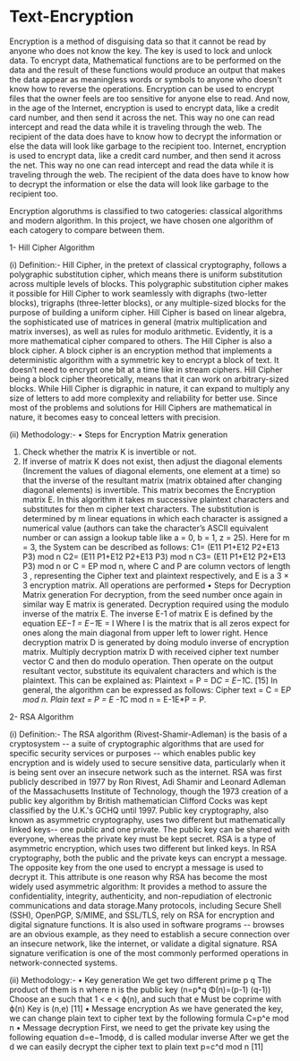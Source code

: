 # Text-Encryption

Encryption is a method of disguising data so that it cannot be read by anyone who does not know the 
key. The key is used to lock and unlock data. To encrypt data, Mathematical functions are to be 
performed on the data and the result of these functions would produce an output that makes the data 
appear as meaningless words or symbols to anyone who doesn't know how to reverse the operations. 
Encryption can be used to encrypt files that the owner feels are too sensitive for anyone else to read. 
And now, in the age of the Internet, encryption is used to encrypt data, like a credit card number, and 
then send it across the net. This way no one can read intercept and read the data while it is traveling 
through the web. The recipient of the data does have to know how to decrypt the information or else 
the data will look like garbage to the recipient too. Internet, encryption is used to encrypt data, like a 
credit card number, and then send it across the net. This way no one can read intercept and read the 
data while it is traveling through the web. The recipient of the data does have to know how to decrypt 
the information or else the data will look like garbage to the recipient too.


Encryption algoruthms is classified to two catogeries: classical algorithms and modern algorithm. 
In this project, we have chosen one algorithm of each catogery to compare between them.


1- Hill Cipher Algorithm

(i) Definition:-
Hill Cipher, in the pretext of classical cryptography, follows a polygraphic substitution cipher, which 
means there is uniform substitution across multiple levels of blocks. This polygraphic substitution cipher 
makes it possible for Hill Cipher to work seamlessly with digraphs (two-letter blocks), trigraphs 
(three-letter blocks), or any multiple-sized blocks for the purpose of building a uniform cipher.
Hill Cipher is based on linear algebra, the sophisticated use of matrices in general (matrix multiplication 
and matrix inverses), as well as rules for modulo arithmetic. Evidently, it is a more mathematical cipher 
compared to others.
The Hill Cipher is also a block cipher. A block cipher is an encryption method that implements a 
deterministic algorithm with a symmetric key to encrypt a block of text. It doesn’t need to encrypt one 
bit at a time like in stream ciphers. Hill Cipher being a block cipher theoretically, means that it can work 
on arbitrary-sized blocks.
While Hill Cipher is digraphic in nature, it can expand to multiply any size of letters to add more 
complexity and reliability for better use. Since most of the problems and solutions for Hill Ciphers are 
mathematical in nature, it becomes easy to conceal letters with precision.

(ii) Methodology:-
• Steps for Encryption Matrix generation 
1. Check whether the matrix K is invertible or not.
2. If inverse of matrix K does not exist, then adjust the diagonal elements (Increment the values of 
diagonal elements, one element at a time) so that the inverse of the resultant matrix (matrix obtained 
after changing diagonal elements) is invertible. This matrix becomes the Encryption matrix E.
In this algorithm it takes m successive plaintext characters and substitutes for then m cipher text 
characters.
The substitution is determined by m linear equations in which each character is assigned a numerical 
value (authors can take the character’s ASCII equivalent number or can assign a lookup table like
a = 0, b = 1, z = 25). Here for m = 3, the System can be described as follows: 
 C1= (E11 P1+E12 P2+E13 P3) mod n
 C2= (E11 P1+E12 P2+E13 P3) mod n 
 C3= (E11 P1+E12 P2+E13 P3) mod n
or C = EP mod n, where C and P are column vectors of length 3 , representing the Cipher 
text and plaintext respectively, and E is a 3 × 3 encryption matrix. All operations are performed
• Steps for Decryption Matrix generation 
For decryption, from the seed number once again in similar way E matrix is generated. Decryption 
required using the modulo inverse of the matrix E. The inverse E-1 of matrix E is defined by the equation 
E*E−1 = E−1*E = I Where I is the matrix that is all zeros expect for ones along the main diagonal from 
upper left to lower right. Hence decryption matrix D is generated by doing modulo inverse of encryption 
matrix. Multiply decryption matrix D with received cipher text number vector C and then do modulo 
operation. Then operate on the output resultant vector, substitute its equivalent characters and which is 
the plaintext. This can be explained as: Plaintext = P = D*C = E−1*C. [15]
In general, the algorithm can be expressed as follows:
Cipher text = C = E*P mod n.
Plain text = P = E -1*C mod n = E-1E*P = P.

2- RSA Algorithm

(i) Definition:-
The RSA algorithm (Rivest-Shamir-Adleman) is the basis of a cryptosystem -- a suite of cryptographic 
algorithms that are used for specific security services or purposes -- which enables public key encryption 
and is widely used to secure sensitive data, particularly when it is being sent over an insecure network 
such as the internet.
RSA was first publicly described in 1977 by Ron Rivest, Adi Shamir and Leonard Adleman of the 
Massachusetts Institute of Technology, though the 1973 creation of a public key algorithm by British 
mathematician Clifford Cocks was kept classified by the U.K.'s GCHQ until 1997.
Public key cryptography, also known as asymmetric cryptography, uses two different but mathematically 
linked keys-- one public and one private. The public key can be shared with everyone, whereas the 
private key must be kept secret.
RSA is a type of asymmetric encryption, which uses two different but linked keys.
In RSA cryptography, both the public and the private keys can encrypt a message. The opposite key from 
the one used to encrypt a message is used to decrypt it. This attribute is one reason why RSA has 
become the most widely used asymmetric algorithm: It provides a method to assure the confidentiality, 
integrity, authenticity, and non-repudiation of electronic communications and data storage.Many 
protocols, including Secure Shell (SSH), OpenPGP, S/MIME, and SSL/TLS, rely on RSA for encryption and 
digital signature functions. It is also used in software programs -- browses are an obvious example, as 
they need to establish a secure connection over an insecure network, like the internet, or validate a 
digital signature. RSA signature verification is one of the most commonly performed operations in 
network-connected systems.

(ii) Methodology:-
• Key generation
We get two different prime p q
The product of them is n where n is the public key 
 (n=p*q Φ(n)=(p-1) (q-1))
Choose an e such that 1 < e < ϕ(n), and such that e Must be coprime with ϕ(n)
Key is (n,e) [11]
• Message encryption 
As we have generated the key, we can change plain text to cipher text by the following formula
C=p^e mod n
• Message decryption
First, we need to get the private key using the following equation
d=e−1modϕ, d is called modular inverse
After we get the d we can easily decrypt the cipher text to plain text
p=c^d mod n [11]
